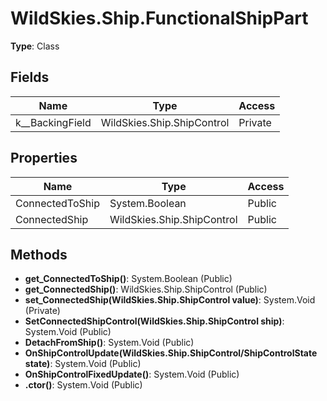 ﻿# WildSkies.Ship.FunctionalShipPart

**Type**: Class

## Fields

| Name | Type | Access |
|------|------|--------|
| <ConnectedShip>k__BackingField | WildSkies.Ship.ShipControl | Private |

## Properties

| Name | Type | Access |
|------|------|--------|
| ConnectedToShip | System.Boolean | Public |
| ConnectedShip | WildSkies.Ship.ShipControl | Public |

## Methods

- **get_ConnectedToShip()**: System.Boolean (Public)
- **get_ConnectedShip()**: WildSkies.Ship.ShipControl (Public)
- **set_ConnectedShip(WildSkies.Ship.ShipControl value)**: System.Void (Private)
- **SetConnectedShipControl(WildSkies.Ship.ShipControl ship)**: System.Void (Public)
- **DetachFromShip()**: System.Void (Public)
- **OnShipControlUpdate(WildSkies.Ship.ShipControl/ShipControlState state)**: System.Void (Public)
- **OnShipControlFixedUpdate()**: System.Void (Public)
- **.ctor()**: System.Void (Public)

